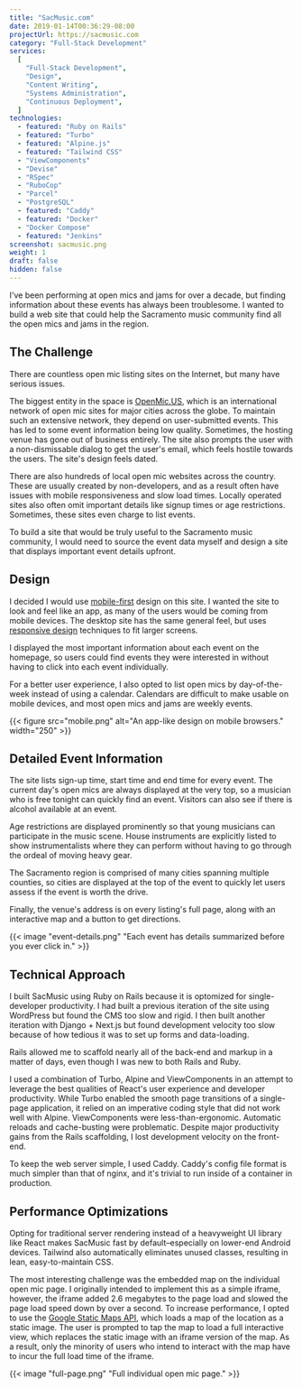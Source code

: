 ```yaml
---
title: "SacMusic.com"
date: 2019-01-14T00:36:29-08:00
projectUrl: https://sacmusic.com
category: "Full-Stack Development"
services:
  [
    "Full-Stack Development",
    "Design",
    "Content Writing",
    "Systems Administration",
    "Continuous Deployment",
  ]
technologies:
  - featured: "Ruby on Rails"
  - featured: "Turbo"
  - featured: "Alpine.js"
  - featured: "Tailwind CSS"
  - "ViewComponents"
  - "Devise"
  - "RSpec"
  - "RuboCop"
  - "Parcel"
  - "PostgreSQL"
  - featured: "Caddy"
  - featured: "Docker"
  - "Docker Compose"
  - featured: "Jenkins"
screenshot: sacmusic.png
weight: 1
draft: false
hidden: false
---
```


I've been performing at open mics and jams for over a decade, but finding information about these events has always been troublesome. I wanted to build a web site that could help the Sacramento music community find all the open mics and jams in the region.

## The Challenge

There are countless open mic listing sites on the Internet, but many have serious issues.

The biggest entity in the space is [OpenMic.US](https://www.openmic.us/), which is an international network of open mic sites for major cities across the globe. To maintain such an extensive network, they depend on user-submitted events. This has led to some event information being low quality. Sometimes, the hosting venue has gone out of business entirely. The site also prompts the user with a non-dismissable dialog to get the user's email, which feels hostile towards the users. The site's design feels dated.

There are also hundreds of local open mic websites across the country. These are usually created by non-developers, and as a result often have issues with mobile responsiveness and slow load times. Locally operated sites also often omit important details like signup times or age restrictions. Sometimes, these sites even charge to list events.

To build a site that would be truly useful to the Sacramento music community, I would need to source the event data myself and design a site that displays important event details upfront.

## Design

I decided I would use [mobile-first](https://www.lukew.com/ff/entry.asp?933) design on this site. I wanted the site to look and feel like an app, as many of the users would be coming from mobile devices. The desktop site has the same general feel, but uses [responsive design](https://alistapart.com/article/responsive-web-design) techniques to fit larger screens.

I displayed the most important information about each event on the homepage, so users could find events they were interested in without having to click into each event individually.

For a better user experience, I also opted to list open mics by day-of-the-week instead of using a calendar. Calendars are difficult to make usable on mobile devices, and most open mics and jams are weekly events.

{{< figure src="mobile.png" alt="An app-like design on mobile browsers." width="250" >}}

## Detailed Event Information

The site lists sign-up time, start time and end time for every event. The current day's open mics are always displayed at the very top, so a musician who is free tonight can quickly find an event. Visitors can also see if there is alcohol available at an event.

Age restrictions are displayed prominently so that young musicians can participate in the music scene. House instruments are explicitly listed to show instrumentalists where they can perform without having to go through the ordeal of moving heavy gear.

The Sacramento region is comprised of many cities spanning multiple counties, so cities are displayed at the top of the event to quickly let users assess if the event is worth the drive.

Finally, the venue's address is on every listing's full page, along with an interactive map and a button to get directions.

{{< image "event-details.png" "Each event has details summarized before you ever click in." >}}

## Technical Approach

I built SacMusic using Ruby on Rails because it is optomized for single-developer productivity. I had built a previous iteration of the site using WordPress but found the CMS too slow and rigid. I then built another iteration with Django + Next.js but found development velocity too slow because of how tedious it was to set up forms and data-loading.

Rails allowed me to scaffold nearly all of the back-end and markup in a matter of days, even though I was new to both Rails and Ruby.

I used a combination of Turbo, Alpine and ViewComponents in an attempt to leverage the best qualities of React's user experience and developer productivity. While Turbo enabled the smooth page transitions of a single-page application, it relied on an imperative coding style that did not work well with Alpine. ViewComponents were less-than-ergonomic. Automatic reloads and cache-busting were problematic. Despite major productivity gains from the Rails scaffolding, I lost development velocity on the front-end.

To keep the web server simple, I used Caddy. Caddy's config file format is much simpler than that of nginx, and it's trivial to run inside of a container in production.

## Performance Optimizations

Opting for traditional server rendering instead of a heavyweight UI library like React makes SacMusic fast by default&ndash;especially on lower-end Android devices. Tailwind also automatically eliminates unused classes, resulting in lean, easy-to-maintain CSS.

The most interesting challenge was the embedded map on the individual open mic page. I originally intended to implement this as a simple iframe, however, the iframe added 2.6 megabytes to the page load and slowed the page load speed down by over a second. To increase performance, I opted to use the [Google Static Maps API](https://developers.google.com/maps/documentation/maps-static/intro), which loads a map of the location as a static image. The user is prompted to tap the map to load a full interactive view, which replaces the static image with an iframe version of the map. As a result, only the minority of users who intend to interact with the map have to incur the full load time of the iframe.

{{< image "full-page.png" "Full individual open mic page." >}}
